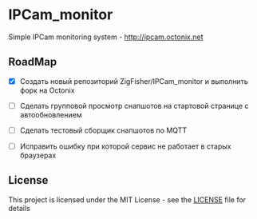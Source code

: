 # IPCam_monitor
Simple IPCam monitoring system - http://ipcam.octonix.net

## RoadMap
- [x] Создать новый репозиторий ZigFisher/IPCam_monitor и выполнить форк на Octonix
- [ ] Сделать групповой просмотр снапшотов на стартовой странице с автообновлением
- [ ] Сделать тестовый сборщик снапшотов по MQTT
- [ ] Исправить ошибку при которой сервис не работает в старых браузерах


## License
This project is licensed under the MIT License - see the [LICENSE](LICENSE) file for details
